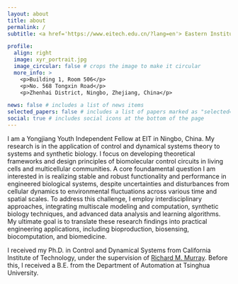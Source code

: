 ```yaml
---
layout: about
title: about
permalink: /
subtitle: <a href='https://www.eitech.edu.cn/?lang=en'> Eastern Institute of Technology, Ningbo</a>. Email:xren@eitech.edu.cn.

profile:
  align: right
  image: xyr_portrait.jpg
  image_circular: false # crops the image to make it circular
  more_info: >
    <p>Building 1, Room 506</p>
    <p>No. 568 Tongxin Road</p>
    <p>Zhenhai District, Ningbo, Zhejiang, China</p>

news: false # includes a list of news items
selected_papers: false # includes a list of papers marked as "selected={true}"
social: true # includes social icons at the bottom of the page
---
```


I am a Yongjiang Youth Independent Fellow at EIT in Ningbo, China. My research is in the application of control and dynamical systems theory to systems and synthetic biology. I focus on developing theoretical frameworks and design principles of biomolecular control circuits in living cells and multicellular communities. A core foundamental question I am interested in is realizing stable and robust functionality and performance in engineered biological systems, despite uncertainties and disturbances from cellular dynamics to environmental fluctuations across various time and spatial scales. To address this challenge, I employ interdisciplinary approaches, integrating multiscale modeling and computation, synthetic biology techniques, and advanced data analysis and learning algorithms. My ultimate goal is to translate these research findings into practical engineering applications, including bioproduction, biosensing, biocomputation, and biomedicine.

I received my Ph.D. in Control and Dynamical Systems from California Institute of Technology, under the supervision of [Richard M. Murray](https://murray.cds.caltech.edu/Main_Page). Before this, I received a B.E. from the Department of Automation at Tsinghua University.
